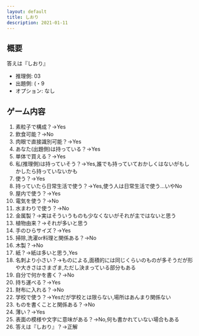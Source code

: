 ```yaml
---
layout: default
title: しおり
description: 2021-01-11
---
```


## 概要

答えは『しおり』

- 推理側: 03
- 出題側: (・9
- オプション: なし

## ゲーム内容

1. 素粒子で構成？→Yes
2. 飲食可能？→No
3. 肉眼で直接識別可能？→Yes
4. あなた(出題側)は持っている？→Yes
5. 単体で買える？→Yes
6. 私(推理側)は持っていそう？→Yes,誰でも持っていておかしくはないがもしかしたら持っていないかも
7. 使う？→Yes
8. 持っていたら日常生活で使う？→Yes,使う人は日常生活で使う…いやNo
9. 屋内で使う？→Yes
10. 電気を使う？→No
11. 水まわりで使う？→No
12. 金属製？→実はそういうものも少なくないがそれが主ではないと思う
13. 植物由来？→それが多いと思う
14. 手のひらサイズ？→Yes
15. 掃除,洗濯or料理と関係ある？→No
16. 木製？→No
17. 紙？→紙は多いと思う,Yes
18. 名刺より小さい？→ものによる,面積的には同じくらいのものが多そうだが形や大きさはさまざま,ただし決まっている部分もある
19. 自分で何かを書く？→No
20. 持ち運べる？→Yes
21. 財布に入れる？→No
22. 学校で使う？→Yesだが学校とは限らない,場所はあんまり関係ない
23. ものを書くことと関係ある？→No
24. 薄い？→Yes
25. 表面の模様や文字に意味がある？→No,何も書かれていない場合もある
26. 答えは『しおり』？→正解
